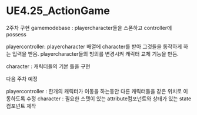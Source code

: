 # UE4.25_ActionGame

 2주차 구현
gamemodebase : playercharacter들을 스폰하고 controller에 possess

playercontroller: playercharacter 배열에 character를 받아 그것들을 동작하게 하는 입력을 받음. 
                  playercharacter들의 빙의를 변경시켜 캐릭터 교체 기능을 만듬.

character : 캐릭터들의 기본 틀을 구현

다음 주차 예정

playercontroller : 한개의 캐릭터가 이동을 하는동안 다른 캐릭터들을 같은 위치로 이동하도록 수정
character : 필요한 스탯이 있는 attribute컴포넌트와 상태가 있는 state 컴포넌트 제작
